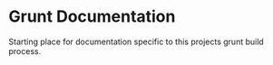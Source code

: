 Grunt Documentation
===================

Starting place for documentation specific to this projects grunt build process.
